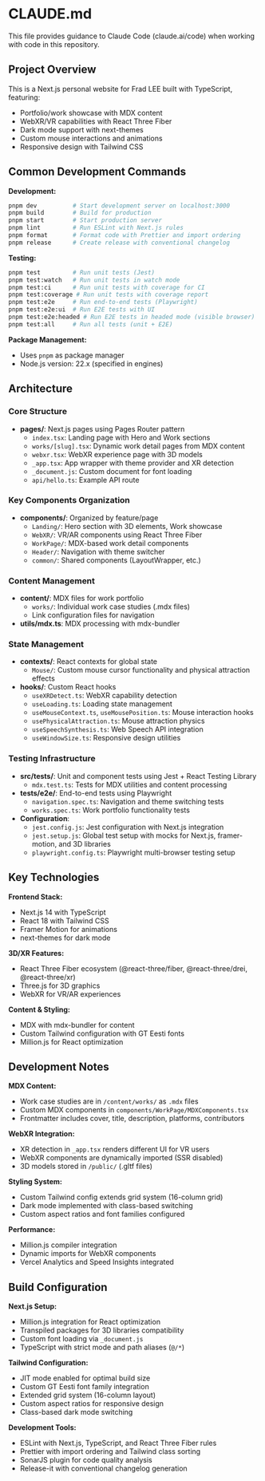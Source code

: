 # CLAUDE.md

This file provides guidance to Claude Code (claude.ai/code) when working with code in this repository.

## Project Overview

This is a Next.js personal website for Frad LEE built with TypeScript, featuring:
- Portfolio/work showcase with MDX content
- WebXR/VR capabilities with React Three Fiber
- Dark mode support with next-themes
- Custom mouse interactions and animations
- Responsive design with Tailwind CSS

## Common Development Commands

**Development:**
```bash
pnpm dev          # Start development server on localhost:3000
pnpm build        # Build for production
pnpm start        # Start production server
pnpm lint         # Run ESLint with Next.js rules
pnpm format       # Format code with Prettier and import ordering
pnpm release      # Create release with conventional changelog
```

**Testing:**
```bash
pnpm test         # Run unit tests (Jest)
pnpm test:watch   # Run unit tests in watch mode
pnpm test:ci      # Run unit tests with coverage for CI
pnpm test:coverage # Run unit tests with coverage report
pnpm test:e2e     # Run end-to-end tests (Playwright)
pnpm test:e2e:ui  # Run E2E tests with UI
pnpm test:e2e:headed # Run E2E tests in headed mode (visible browser)
pnpm test:all     # Run all tests (unit + E2E)
```

**Package Management:**
- Uses `pnpm` as package manager
- Node.js version: 22.x (specified in engines)

## Architecture

### Core Structure
- **pages/**: Next.js pages using Pages Router pattern
  - `index.tsx`: Landing page with Hero and Work sections
  - `works/[slug].tsx`: Dynamic work detail pages from MDX content
  - `webxr.tsx`: WebXR experience page with 3D models
  - `_app.tsx`: App wrapper with theme provider and XR detection
  - `_document.js`: Custom document for font loading
  - `api/hello.ts`: Example API route

### Key Components Organization
- **components/**: Organized by feature/page
  - `Landing/`: Hero section with 3D elements, Work showcase
  - `WebXR/`: VR/AR components using React Three Fiber
  - `WorkPage/`: MDX-based work detail components
  - `Header/`: Navigation with theme switcher
  - `common/`: Shared components (LayoutWrapper, etc.)

### Content Management
- **content/**: MDX files for work portfolio
  - `works/`: Individual work case studies (.mdx files)
  - Link configuration files for navigation
- **utils/mdx.ts**: MDX processing with mdx-bundler

### State Management
- **contexts/**: React contexts for global state
  - `Mouse/`: Custom mouse cursor functionality and physical attraction effects
- **hooks/**: Custom React hooks
  - `useXRDetect.ts`: WebXR capability detection
  - `useLoading.ts`: Loading state management
  - `useMouseContext.ts`, `useMousePosition.ts`: Mouse interaction hooks
  - `usePhysicalAttraction.ts`: Mouse attraction physics
  - `useSpeechSynthesis.ts`: Web Speech API integration
  - `useWindowSize.ts`: Responsive design utilities

### Testing Infrastructure
- **src/__tests__/**: Unit and component tests using Jest + React Testing Library
  - `mdx.test.ts`: Tests for MDX utilities and content processing
- **tests/e2e/**: End-to-end tests using Playwright
  - `navigation.spec.ts`: Navigation and theme switching tests
  - `works.spec.ts`: Work portfolio functionality tests
- **Configuration**: 
  - `jest.config.js`: Jest configuration with Next.js integration
  - `jest.setup.js`: Global test setup with mocks for Next.js, framer-motion, and 3D libraries
  - `playwright.config.ts`: Playwright multi-browser testing setup

## Key Technologies

**Frontend Stack:**
- Next.js 14 with TypeScript
- React 18 with Tailwind CSS
- Framer Motion for animations
- next-themes for dark mode

**3D/XR Features:**
- React Three Fiber ecosystem (@react-three/fiber, @react-three/drei, @react-three/xr)
- Three.js for 3D graphics
- WebXR for VR/AR experiences

**Content & Styling:**
- MDX with mdx-bundler for content
- Custom Tailwind configuration with GT Eesti fonts
- Million.js for React optimization

## Development Notes

**MDX Content:**
- Work case studies are in `/content/works/` as `.mdx` files
- Custom MDX components in `components/WorkPage/MDXComponents.tsx`
- Frontmatter includes cover, title, description, platforms, contributors

**WebXR Integration:**
- XR detection in `_app.tsx` renders different UI for VR users
- WebXR components are dynamically imported (SSR disabled)
- 3D models stored in `/public/` (.gltf files)

**Styling System:**
- Custom Tailwind config extends grid system (16-column grid)
- Dark mode implemented with class-based switching
- Custom aspect ratios and font families configured

**Performance:**
- Million.js compiler integration
- Dynamic imports for WebXR components
- Vercel Analytics and Speed Insights integrated

## Build Configuration

**Next.js Setup:**
- Million.js integration for React optimization
- Transpiled packages for 3D libraries compatibility
- Custom font loading via `_document.js`
- TypeScript with strict mode and path aliases (`@/*`)

**Tailwind Configuration:**
- JIT mode enabled for optimal build size
- Custom GT Eesti font family integration  
- Extended grid system (16-column layout)
- Custom aspect ratios for responsive design
- Class-based dark mode switching

**Development Tools:**
- ESLint with Next.js, TypeScript, and React Three Fiber rules
- Prettier with import ordering and Tailwind class sorting
- SonarJS plugin for code quality analysis
- Release-it with conventional changelog generation